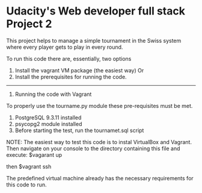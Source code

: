 
Udacity's Web developer full stack Project 2
================================================

   This project helps to manage a simple tournament in the Swiss system
where every  player gets to play in every round. 


To run this code there are, essentially, two options
1. Install the vagrant VM package (the easiest way)
Or
2. Install the prerequisites for running the code.

----------------------------------------------------

1. Running the code with Vagrant




To properly use the tourname.py module these pre-requisites must be met.
1. PostgreSQL 9.3.11 installed
2. psycopg2 module installed
3. Before starting the test, run the tournamet.sql script


NOTE: The easiest way to test this code is to instal VirtualBox and Vagrant.
Then navigate on your console to the directory containing this file and execute:
	$vagarant up 

then 
	$vagrant ssh

The predefined virtual machine already has the necessary requirements for this 
code to run. 